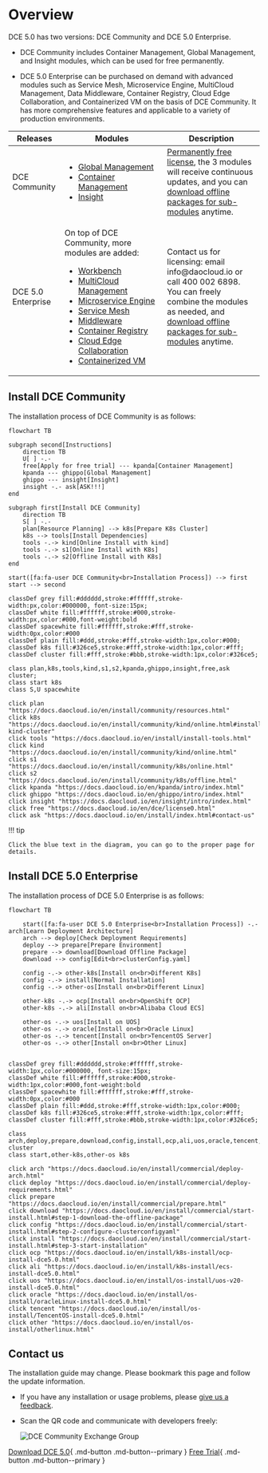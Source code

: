# Overview

DCE 5.0 has two versions: DCE Community and DCE 5.0 Enterprise.

- DCE Community includes Container Management, Global Management, and Insight modules,
  which can be used for free permanently.

- DCE 5.0 Enterprise can be purchased on demand with advanced modules such as Service Mesh,
  Microservice Engine, MultiCloud Management, Data Middleware, Container Registry,
  Cloud Edge Collaboration, and Containerized VM on the basis of DCE Community.
  It has more comprehensive features and applicable to a variety of production environments.

<table>
  <thead>
    <tr>
      <th>Releases</th>
      <th>Modules</th>
      <th>Description</th>
    </tr>
  </thead>
  <tbody>
    <tr>
      <td>DCE Community</td>
      <td>
        <ul>
          <li><a href="https://docs.daocloud.io/en/ghippo/intro/index.html">Global Management</a></li>
          <li><a href="https://docs.daocloud.io/en/kpanda/intro/index.html">Container Management</a></li>
          <li><a href="https://docs.daocloud.io/en/insight/intro/index.html">Insight</a></li>
        </ul>
      </td>
      <td>
        <a href="https://docs.daocloud.io/en/dce/license0.html">Permanently free license</a>, the 3 modules will receive continuous updates, and you can <a href="https://docs.daocloud.io/en/download/index.html#_3">download offline packages for sub-modules</a> anytime.
      </td>
    </tr>
    <tr>
      <td>DCE 5.0 Enterprise</td>
      <td> <p>On top of DCE Community, more modules are added:</p>
        <ul>
          <li><a href="https://docs.daocloud.io/en/amamba/intro/index.html"><span style="white-space: nowrap;">Workbench</span></a></li>
          <li><a href="https://docs.daocloud.io/en/kairship/intro/index.html">MultiCloud Management</a></li>
          <li><a href="https://docs.daocloud.io/en/skoala/intro/index.html"><span style="white-space: nowrap;">Microservice Engine</span></a></li>
          <li><a href="https://docs.daocloud.io/en/mspider/intro/index.html">Service Mesh</a></li>
          <li><a href="https://docs.daocloud.io/en/middleware/index.html"><span style="white-space: nowrap;">Middleware</span></a></li>
          <li><a href="https://docs.daocloud.io/en/kangaroo/index.html">Container Registry</a></li>
          <li><a href="https://docs.daocloud.io/en/kant/intro/index.html">Cloud Edge Collaboration</a></li>
          <li><a href="https://docs.daocloud.io/en/virtnest/intro/index.html">Containerized VM</a></li>
        </ul>
      </td>
      <td>
        Contact us for licensing: email info@daocloud.io or call 400 002 6898. You can freely combine the modules as needed, and <a href="https://docs.daocloud.io/en/download/index.html#download-modules">download offline packages for sub-modules</a> anytime.
      </td>
    </tr>
  </tbody>
</table>

## Install DCE Community

The installation process of DCE Community is as follows:

```mermaid
flowchart TB

subgraph second[Instructions]
    direction TB
    U[ ] -.-
    free[Apply for free trial] --- kpanda[Container Management]
    kpanda --- ghippo[Global Management]
    ghippo --- insight[Insight]
    insight -.- ask[ASK!!!]
end

subgraph first[Install DCE Community]
    direction TB
    S[ ] -.-
    plan[Resource Planning] --> k8s[Prepare K8s Cluster]
    k8s --> tools[Install Dependencies]
    tools -.-> kind[Online Install with kind]
    tools -.-> s1[Online Install with K8s]
    tools -.-> s2[Offline Install with K8s]
end

start([fa:fa-user DCE Community<br>Installation Process]) --> first
start --> second

classDef grey fill:#dddddd,stroke:#ffffff,stroke-width:px,color:#000000, font-size:15px;
classDef white fill:#ffffff,stroke:#000,stroke-width:px,color:#000,font-weight:bold
classDef spacewhite fill:#ffffff,stroke:#fff,stroke-width:0px,color:#000
classDef plain fill:#ddd,stroke:#fff,stroke-width:1px,color:#000;
classDef k8s fill:#326ce5,stroke:#fff,stroke-width:1px,color:#fff;
classDef cluster fill:#fff,stroke:#bbb,stroke-width:1px,color:#326ce5;

class plan,k8s,tools,kind,s1,s2,kpanda,ghippo,insight,free,ask cluster;
class start k8s
class S,U spacewhite

click plan "https://docs.daocloud.io/en/install/community/resources.html"
click k8s "https://docs.daocloud.io/en/install/community/kind/online.html#install-kind-cluster"
click tools "https://docs.daocloud.io/en/install/install-tools.html"
click kind "https://docs.daocloud.io/en/install/community/kind/online.html"
click s1 "https://docs.daocloud.io/en/install/community/k8s/online.html"
click s2 "https://docs.daocloud.io/en/install/community/k8s/offline.html"
click kpanda "https://docs.daocloud.io/en/kpanda/intro/index.html"
click ghippo "https://docs.daocloud.io/en/ghippo/intro/index.html"
click insight "https://docs.daocloud.io/en/insight/intro/index.html"
click free "https://docs.daocloud.io/en/dce/license0.html"
click ask "https://docs.daocloud.io/en/install/index.html#contact-us"
```

!!! tip

    Click the blue text in the diagram, you can go to the proper page for details.

## Install DCE 5.0 Enterprise

The installation process of DCE 5.0 Enterprise is as follows:

```mermaid
flowchart TB

    start([fa:fa-user DCE 5.0 Enterprise<br>Installation Process]) -.- arch[Learn Deployment Architecture]
    arch --> deploy[Check Deployment Requirements]
    deploy --> prepare[Prepare Environment]
    prepare --> download[Download Offline Package]
    download --> config[Edit<br>clusterConfig.yaml]
    
    config -.-> other-k8s[Install on<br>Different K8s]
    config -.-> install[Normal Installation]
    config -.-> other-os[Install on<br>Different Linux]

    other-k8s -.-> ocp[Install on<br>OpenShift OCP]
    other-k8s -.-> ali[Install on<br>Alibaba Cloud ECS]

    other-os -.-> uos[Install on UOS]
    other-os -.-> oracle[Install on<br>Oracle Linux]
    other-os -.-> tencent[Install on<br>TencentOS Server]
    other-os -.-> other[Install on<br>Other Linux]


classDef grey fill:#dddddd,stroke:#ffffff,stroke-width:1px,color:#000000, font-size:15px;
classDef white fill:#ffffff,stroke:#000,stroke-width:1px,color:#000,font-weight:bold
classDef spacewhite fill:#ffffff,stroke:#fff,stroke-width:0px,color:#000
classDef plain fill:#ddd,stroke:#fff,stroke-width:1px,color:#000;
classDef k8s fill:#326ce5,stroke:#fff,stroke-width:1px,color:#fff;
classDef cluster fill:#fff,stroke:#bbb,stroke-width:1px,color:#326ce5;

class arch,deploy,prepare,download,config,install,ocp,ali,uos,oracle,tencent,other cluster
class start,other-k8s,other-os k8s

click arch "https://docs.daocloud.io/en/install/commercial/deploy-arch.html"
click deploy "https://docs.daocloud.io/en/install/commercial/deploy-requirements.html"
click prepare "https://docs.daocloud.io/en/install/commercial/prepare.html"
click download "https://docs.daocloud.io/en/install/commercial/start-install.html#step-1-download-the-offline-package"
click config "https://docs.daocloud.io/en/install/commercial/start-install.html#step-2-configure-clusterconfigyaml"
click install "https://docs.daocloud.io/en/install/commercial/start-install.html#step-3-start-installation"
click ocp "https://docs.daocloud.io/en/install/k8s-install/ocp-install-dce5.0.html"
click ali "https://docs.daocloud.io/en/install/k8s-install/ecs-install-dce5.0.html"
click uos "https://docs.daocloud.io/en/install/os-install/uos-v20-install-dce5.0.html"
click oracle "https://docs.daocloud.io/en/install/os-install/oracleLinux-install-dce5.0.html"
click tencent "https://docs.daocloud.io/en/install/os-install/TencentOS-install-dce5.0.html"
click other "https://docs.daocloud.io/en/install/os-install/otherlinux.html"
```

## Contact us

The installation guide may change. Please bookmark this page and follow the update information.

- If you have any installation or usage problems, please
  [give us a feedback](https://github.com/DaoCloud/DaoCloud-docs/issues).

- Scan the QR code and communicate with developers freely:

    ![DCE Community Exchange Group](https://docs.daocloud.io/daocloud-docs-images/docs/images/assist.png)

[Download DCE 5.0](../download/index.md){ .md-button .md-button--primary }
[Free Trial](../dce/license0.md){ .md-button .md-button--primary }
